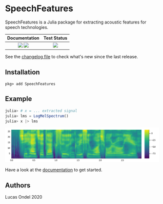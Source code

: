 # SpeechFeatures

SpeechFeatures is a Julia package for extracting acoustic features
for speech technologies.

| **Documentation**  | **Test Status**   |
|:------------------:|:-----------------:|
| [![](https://img.shields.io/badge/docs-stable-blue.svg)](https://lucasondel.github.io/SpeechFeatures/stable) [![](https://img.shields.io/badge/docs-dev-blue.svg)](https://lucasondel.github.io/SpeechFeatures/dev) | ![](https://github.com/lucasondel/SpeechFeatures/workflows/Test/badge.svg) |

See the [changelog file](CHANGELOG.md) to check what's new since the
last release.

## Installation

```
pkg> add SpeechFeatures
```

## Example

```julia
julia> # x = ... extracted signal
julia> lms = LogMelSpectrum()
julia> x |> lms
```

![](docs/src/images/lms.svg)

Have a look at the [documentation](https://lucasondel.github.io/SpeechFeatures/stable/)
to get started.

## Authors

Lucas Ondel 2020

